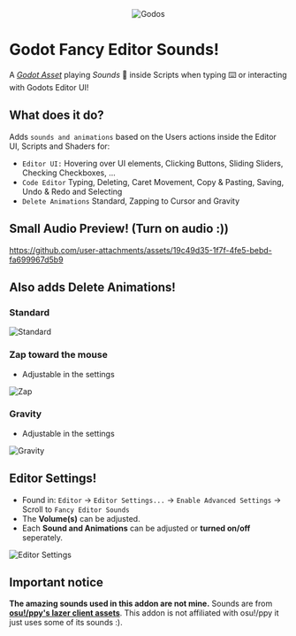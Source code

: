 <div align="center">
  <img src="https://github.com/user-attachments/assets/f4976e74-bc26-442c-ae1b-5f8ef675e345" alt="Godos">
</div>

# Godot Fancy Editor Sounds!
A *[Godot Asset](https://godotengine.org/asset-library/asset/3831)* playing *Sounds* 🎵 inside Scripts when typing :keyboard: or interacting with Godots Editor UI!

## What does it do?
Adds `sounds and animations` based on the Users actions inside the Editor UI, Scripts and Shaders for:
- `Editor UI:` Hovering over UI elements, Clicking Buttons, Sliding Sliders, Checking Checkboxes, ...
- `Code Editor` Typing, Deleting, Caret Movement, Copy & Pasting, Saving, Undo & Redo and Selecting
- `Delete Animations` Standard, Zapping to Cursor and Gravity

## Small Audio Preview! (Turn on audio :))
https://github.com/user-attachments/assets/19c49d35-1f7f-4fe5-bebd-fa699967d5b9

## Also adds Delete Animations!
### Standard
<img src="https://github.com/user-attachments/assets/6f201a47-1c84-4a2f-9818-3089f5776f44" alt="Standard">

### Zap toward the mouse
- Adjustable in the settings

<img src="https://github.com/user-attachments/assets/e8fbabcb-dcc5-4de8-944e-d1102441c273" alt="Zap">

### Gravity
- Adjustable in the settings

<img src="https://github.com/user-attachments/assets/ca61ef03-0099-4a0e-9aa9-f072f04264b1" alt="Gravity">


## Editor Settings!
- Found in: `Editor` → `Editor Settings...` → `Enable Advanced Settings` → Scroll to `Fancy Editor Sounds`
- The **Volume(s)** can be adjusted.
- Each **Sound and Animations** can be adjusted or **turned on/off** seperately.
<img src="https://github.com/user-attachments/assets/1e816e8a-304c-4993-994d-1b480fb3644a" alt="Editor Settings">

## Important notice
**The amazing sounds used in this addon are not mine.** Sounds are from **[osu!/ppy's lazer client assets](https://github.com/ppy/osu-resources)**. This addon is not affiliated with osu!/ppy it just uses some of its sounds :).
